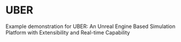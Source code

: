 # UBER
Example demonstration for UBER: An Unreal Engine Based Simulation Platform with Extensibility and Real-time Capability 
